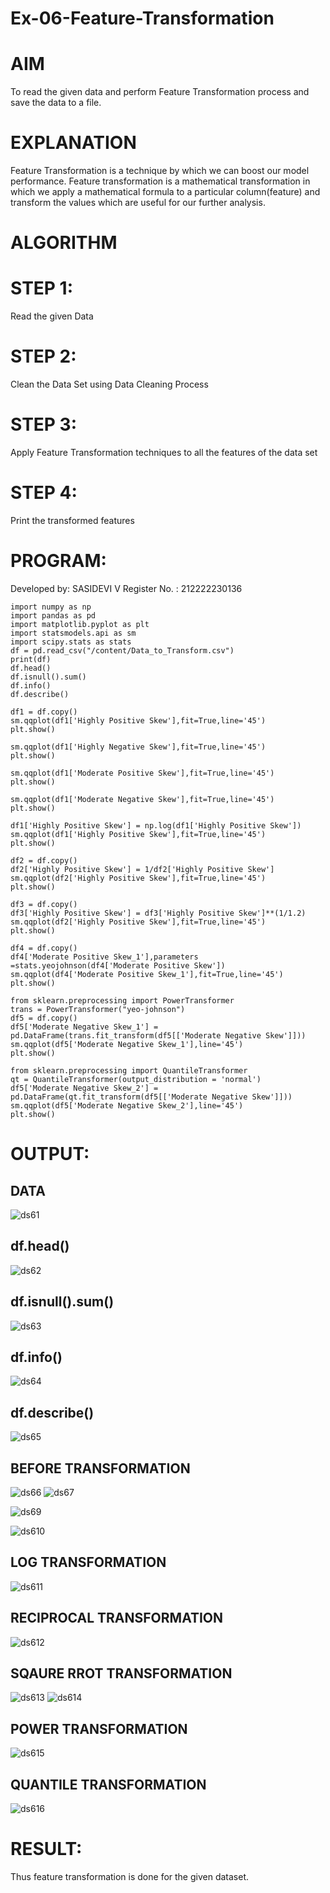 # Ex-06-Feature-Transformation
# AIM
To read the given data and perform Feature Transformation process and save the data to a file.

# EXPLANATION
Feature Transformation is a technique by which we can boost our model performance. Feature transformation is a mathematical transformation in which we apply a mathematical formula to a particular column(feature) and transform the values which are useful for our further analysis.

# ALGORITHM
# STEP 1:
Read the given Data

# STEP 2:
Clean the Data Set using Data Cleaning Process

# STEP 3:
Apply Feature Transformation techniques to all the features of the data set

# STEP 4:
Print the transformed features
# PROGRAM:

Developed by: SASIDEVI V
Register No. : 212222230136
```
import numpy as np
import pandas as pd
import matplotlib.pyplot as plt
import statsmodels.api as sm
import scipy.stats as stats
df = pd.read_csv("/content/Data_to_Transform.csv")
print(df)
df.head()
df.isnull().sum()
df.info()
df.describe()

df1 = df.copy()
sm.qqplot(df1['Highly Positive Skew'],fit=True,line='45')
plt.show()

sm.qqplot(df1['Highly Negative Skew'],fit=True,line='45')
plt.show()

sm.qqplot(df1['Moderate Positive Skew'],fit=True,line='45')
plt.show()

sm.qqplot(df1['Moderate Negative Skew'],fit=True,line='45')
plt.show()

df1['Highly Positive Skew'] = np.log(df1['Highly Positive Skew'])
sm.qqplot(df1['Highly Positive Skew'],fit=True,line='45')
plt.show()

df2 = df.copy()
df2['Highly Positive Skew'] = 1/df2['Highly Positive Skew']
sm.qqplot(df2['Highly Positive Skew'],fit=True,line='45')
plt.show()

df3 = df.copy()
df3['Highly Positive Skew'] = df3['Highly Positive Skew']**(1/1.2)
sm.qqplot(df2['Highly Positive Skew'],fit=True,line='45')
plt.show()

df4 = df.copy()
df4['Moderate Positive Skew_1'],parameters =stats.yeojohnson(df4['Moderate Positive Skew'])
sm.qqplot(df4['Moderate Positive Skew_1'],fit=True,line='45')
plt.show()

from sklearn.preprocessing import PowerTransformer 
trans = PowerTransformer("yeo-johnson")
df5 = df.copy()
df5['Moderate Negative Skew_1'] = pd.DataFrame(trans.fit_transform(df5[['Moderate Negative Skew']]))
sm.qqplot(df5['Moderate Negative Skew_1'],line='45')
plt.show()

from sklearn.preprocessing import QuantileTransformer
qt = QuantileTransformer(output_distribution = 'normal')
df5['Moderate Negative Skew_2'] = pd.DataFrame(qt.fit_transform(df5[['Moderate Negative Skew']]))
sm.qqplot(df5['Moderate Negative Skew_2'],line='45')
plt.show()
```
# OUTPUT:
## DATA
![ds61](https://user-images.githubusercontent.com/118707332/233776495-9708bc86-5c28-4530-8f11-33d3ce05128e.png)

## df.head()
![ds62](https://user-images.githubusercontent.com/118707332/233776507-80a7cb44-62ca-4f40-a6f1-ad62c6025cfd.png)

## df.isnull().sum()
![ds63](https://user-images.githubusercontent.com/118707332/233776511-f0440ddc-955e-400e-a156-f8a750d7418e.png)


## df.info()
![ds64](https://user-images.githubusercontent.com/118707332/233776514-2dba5fa6-5ca3-4034-9de5-f6a3e944fae6.png)


## df.describe()
![ds65](https://user-images.githubusercontent.com/118707332/233776519-e9064a0c-de64-4a94-8d1d-ec177ee43f29.png)


## BEFORE TRANSFORMATION


![ds66](https://user-images.githubusercontent.com/118707332/233776530-a9ec8980-a24c-478a-8405-5f336c603e84.png)
![ds67](https://user-images.githubusercontent.com/118707332/233776536-fe01ad1c-56f7-486e-ae0f-16735601caa7.png)

![ds69](https://user-images.githubusercontent.com/118707332/233776666-d09f4d3c-8c99-4624-9c0c-575fc53990ed.png)





![ds610](https://user-images.githubusercontent.com/118707332/233776670-d4426041-2b8d-4f10-bba2-bcb449953fb1.png)




## LOG TRANSFORMATION



![ds611](https://user-images.githubusercontent.com/118707332/233776718-f3eefffc-01eb-44ca-a1c1-f935e2ac730d.png)



## RECIPROCAL TRANSFORMATION

![ds612](https://user-images.githubusercontent.com/118707332/233776736-14aa896c-5ed3-44b6-b9da-69db65ac57bd.png)



## SQAURE RROT TRANSFORMATION

![ds613](https://user-images.githubusercontent.com/118707332/233776741-2f045b11-a533-420e-bd5a-9900734f3d0f.png)
![ds614](https://user-images.githubusercontent.com/118707332/233776809-8df7d571-3cea-4a7c-9717-d072b0a7557f.png)



## POWER TRANSFORMATION
![ds615](https://user-images.githubusercontent.com/118707332/233776813-d6c012e7-4d2c-4a0c-bb24-46bd7a9aba63.png)



## QUANTILE TRANSFORMATION

![ds616](https://user-images.githubusercontent.com/118707332/233776817-2202ae25-664f-4040-9bc3-bbe7288848dd.png)



# RESULT:
Thus feature transformation is done for the given dataset.
